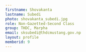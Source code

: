 ```yaml
---
firstname: Shovakanta 
lastname: Subedi
photo: shovakanta_subedi.jpg
role: Non-Gazetted-Second Class
group: THDC, Marpha
email: sksubedi@thdcmustang.gov.np
layout: profile
memberid: 9
---
```

